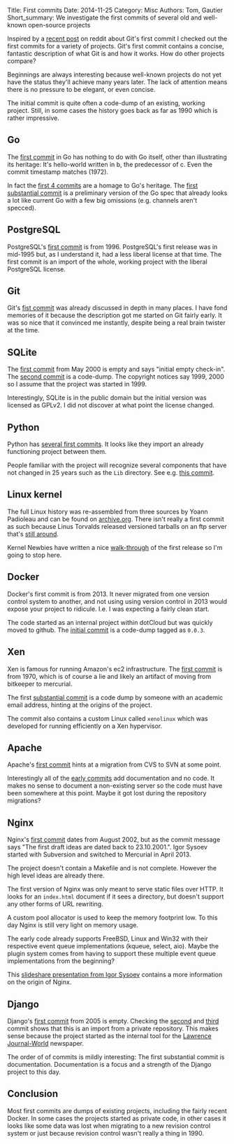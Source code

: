 Title: First commits
Date: 2014-11-25
Category: Misc
Authors: Tom, Gautier
Short_summary: We investigate the first commits of several old and well-known open-source projects

Inspired by a [recent post](https://www.reddit.com/r/programming/comments/2na7dj/gits_initial_commit/) on reddit about Git's first commit I checked out the first commits for a variety of projects. Git's first commit contains a concise, fantastic description of what Git is and how it works. How do other projects compare?
<!-- PELICAN_END_SUMMARY -->

Beginnings are always interesting because well-known projects do not
yet have the status they'll achieve many years later. The lack of
attention means there is no pressure to be elegant, or even concise.

The initial commit is quite often a code-dump of an existing, working
project. Still, in some cases the history goes back as far as 1990
which is rather impressive.


## Go

The [first commit](https://code.google.com/p/go/source/diff?spec=svnf6182e5abf5eb0c762dddbb18f8854b7e350eaeb&name=fa9ce5d3f93b&r=f6182e5abf5eb0c762dddbb18f8854b7e350eaeb&format=side&path=/src/pkg/debug/macho/testdata/hello.b) in Go has nothing to do with Go itself, other than illustrating its heritage: It's hello-world written in b, the predecessor of c. Even the commit timestamp matches (1972).

In fact the [first 4 commits](https://code.google.com/p/go/source/list?r=fa9ce5d3f93b) are a homage to Go's heritage. The [first substantial commit](https://code.google.com/p/go/source/detail?r=4e9a5b0955321f15379f80dcc96cdb8b3eb4eb0d&name=fa9ce5d3f93b) is a preliminary version of the Go spec that already looks a lot like current Go with a few big omissions (e.g. channels aren't specced).


## PostgreSQL

PostgreSQL's [first commit](https://github.com/postgres/postgres/commit/d31084e9d1118b25fd16580d9d8c2924b5740dff) is from 1996. PostgreSQL's first release was in mid-1995 but, as I understand it, had a less liberal license at that time. The first commit is an import of the whole, working project with the liberal PostgreSQL license.


## Git

Git's [fist commit](https://github.com/git/git/commit/e83c5163316f89bfbde7d9ab23ca2e25604af290) was already discussed in depth in many places. I have fond memories of it because the description got me started on Git fairly early. It was so nice that it convinced me instantly, despite being a real brain twister at the time.


## SQLite

The [first commit](http://www.sqlite.org/cgi/src/info/704b122e5308587b60b47a5c2fff40c593d4bf8f) from May 2000 is empty and says "initial empty check-in". The [second commit](http://www.sqlite.org/cgi/src/info/6f3655f79f9b6fc9fb7baaa10a7e0f2b6a512dfa) is a code-dump. The copyright notices say 1999, 2000 so I assume that the project was started in 1999.

Interestingly, SQLite is in the public domain but the initial version was licensed as GPLv2. I did not discover at what point the license changed.


##  Python

Python has [several first commits](https://hg.python.org/cpython-fullhistory/shortlog/82c7bab78bb1). It looks like they import an already functioning project between them.

People familiar with the project will recognize several components that have not changed in 25 years such as the `Lib` directory. See e.g. [this commit](https://hg.python.org/cpython-fullhistory/rev/5570dbb1ce55).


## Linux kernel

The full Linux history was re-assembled from three sources by Yoann Padioleau and can be found on [archive.org](https://archive.org/details/git-history-of-linux). There isn't really a first commit as such because Linus Torvalds released versioned tarballs on an ftp server that's [still around](ftp://www.nic.funet.fi/).

Kernel Newbies have written a nice [walk-through](http://kernelnewbies.org/Kernel001WalkThrough) of the first release so I'm going to stop here.


## Docker

Docker's first commit is from 2013. It never migrated from one version control system to another, and not using using version control in 2013 would expose your project to ridicule. I.e. I was expecting a fairly clean start.

The code started as an internal project within dotCloud but was quickly moved to github. The [initial commit](https://github.com/docker/docker/commit/a27b4b8cb8e838d03a99b6d2b30f76bdaf2f9e5d) is a code-dump tagged as `0.0.3`.


## Xen

Xen is famous for running Amazon's ec2 infrastructure. The [first commit](http://xenbits.xen.org/gitweb/?p=xen.git;a=commit;h=93081dee186d6bb3e1ede0a179085b8504846896) is from 1970, which is of course a lie and likely an artifact of moving from bitkeeper to mercurial.

The first [substantial commit](http://xenbits.xen.org/gitweb/?p=xen.git;a=commit;h=4676bbf96dc88e9a70607fa79b3c83febc5dc54b) is a code dump by someone with an academic email address, hinting at the origins of the project.

The commit also contains a custom Linux called `xenolinux` which was developed for running efficiently on a Xen hypervisor.


## Apache

Apache's [first commit](https://github.com/apache/httpd/commit/5dbf830701af760e37e1e2c26212c34220516d85) hints at a migration from CVS to SVN at some point.

Interestingly all of the [early commits](https://github.com/apache/httpd/commits/trunk?page=760) add documentation and no code. It makes no sense to document a non-existing server so the code must have been somewhere at this point. Maybe it got lost during the repository migrations?


## Nginx

Nginx's [first commit](http://trac.nginx.org/nginx/changeset/0/nginx) dates
from August 2002, but as the commit message says "The first draft ideas are
dated back to 23.10.2001.". Igor Sysoev started with Subversion and switched to
Mercurial in April 2013.

The project doesn't contain a Makefile and is not complete. However the high
level ideas are already there.

The first version of Nginx was only meant to serve static files over
HTTP. It looks for an `index.html` document if it sees a directory,
but doesn't support any other forms of URL rewriting.

A custom pool allocator is used to keep the memory footprint low. To this day
Nginx is still very light on memory usage.

The early code already supports FreeBSD, Linux and Win32 with their
respective event queue implementations (kqueue, select, aio). Maybe
the plugin system comes from having to support these multiple event
queue implementations from the beginning?

This [slideshare presentation from Igor Sysoev](http://www.slideshare.net/PHPConferenceArgentina/igor-sysoev-nginx)
contains a more information on the origin of Nginx.


## Django

Django's [first commit](https://github.com/django/django/commit/d6ded0e91bcdd2a8f7a221f6a5552a33fe545359) from 2005 is empty. Checking the [second](https://github.com/django/django/commit/07ffc7d605cc96557db28a9e35da69bc0719611b) and [third](https://github.com/django/django/commit/ed114e15106192b22ebb78ef5bf5bce72b419d13) commit shows that this is an import from a private repository. This makes sense because the project started as the internal tool for the [Lawrence Journal-World](http://en.wikipedia.org/wiki/Lawrence_Journal-World) newspaper.

The order of of commits is mildly interesting: The first substantial commit is documentation. Documentation is a focus and a strength of the Django project to this day.


## Conclusion

Most first commits are dumps of existing projects, including the fairly recent Docker. In some cases the projects started as private code, in other cases it looks like some data was lost when migrating to a new revision control system or just because revision control wasn't really a thing in 1990.
